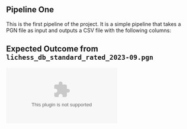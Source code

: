 ## Pipeline One
This is the first pipeline of the project. It is a simple pipeline that takes a PGN file as input and outputs a CSV file with the following columns:

## Expected Outcome from `lichess_db_standard_rated_2023-09.pgn`
![](../log/game_statistics.csv)